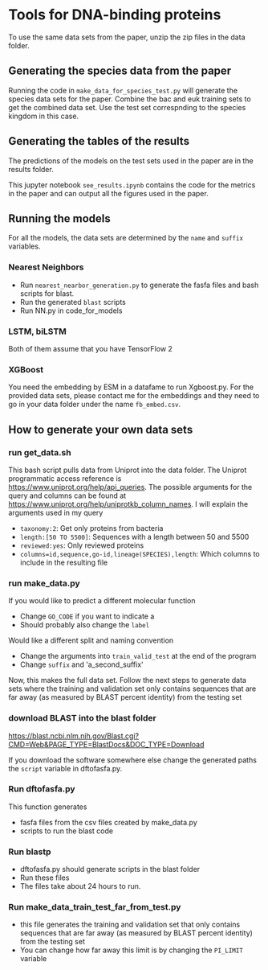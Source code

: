 # Tools for DNA-binding proteins

To use the same data sets from the paper, unzip the zip files in the data folder. 

## Generating the species data from the paper
Running the code in `make_data_for_species_test.py` will generate the species data sets for the paper. Combine the bac and euk training sets to get the combined data set. Use the test set correspnding to the species kingdom in this case. 

## Generating the tables of the results
The predictions of the models on the test sets used in the paper are in the results folder. 

This jupyter notebook `see_results.ipynb` contains the code for the metrics in the paper and can output all the figures used in the paper.

## Running the models
For all the models, the data sets are determined by the `name` and `suffix` variables. 

### Nearest Neighbors 
- Run `nearest_nearbor_generation.py` to generate the fasfa files and bash scripts for blast. 
- Run the generated `blast` scripts
- Run NN.py in code_for_models

### LSTM, biLSTM
 Both of them assume that you have TensorFlow 2 

### XGBoost
You need the embedding by ESM in a datafame to run Xgboost.py. For the provided data sets, please contact me for the embeddings and they need to go in your data folder under the name `fb_embed.csv`. 

## How to generate your own data sets

### run get_data.sh

This bash script pulls data from Uniprot into the data folder. The Uniprot programmatic access reference is https://www.uniprot.org/help/api_queries. 
The possible arguments for the query and columns can be found at https://www.uniprot.org/help/uniprotkb_column_names.
I will explain the arguments used in my query
- `taxonomy:2`: Get only proteins from bacteria
- `length:[50 TO 5500]`: Sequences with a length between 50 and 5500
- `reviewed:yes`: Only reviewed proteins
- `columns=id,sequence,go-id,lineage(SPECIES),length`: Which columns to include in the resulting file

### run make_data.py
If you would like to predict a different molecular function
- Change `GO_CODE` if you want to indicate a 
- Should probably also change the `label`

Would like a different split and naming convention
- Change the arguments into `train_valid_test` at the end of the program
- Change `suffix` and 'a_second_suffix'

Now, this makes the full data set. Follow the next steps to generate data sets where the training and validation set only contains sequences that are far away (as measured by BLAST percent identity) from the testing set

### download BLAST into the blast folder

https://blast.ncbi.nlm.nih.gov/Blast.cgi?CMD=Web&PAGE_TYPE=BlastDocs&DOC_TYPE=Download

If you download the software somewhere else change the generated paths the `script` variable in dftofasfa.py.

### Run dftofasfa.py
This function generates 
- fasfa files from the csv files created by make_data.py
- scripts to run the blast code 

### Run blastp
- dftofasfa.py should generate scripts in the blast folder
- Run these files
- The files take about 24 hours to run. 

### Run make_data_train_test_far_from_test.py
- this file generates the training and validation set that only contains sequences that are far away (as measured by BLAST percent identity) from the testing set
- You can change how far away this limit is by changing the `PI_LIMIT` variable

